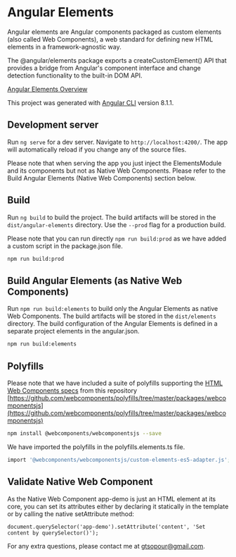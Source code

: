 # Angular Elements

Angular elements are Angular components packaged as custom elements (also called Web Components), a web standard for defining new HTML elements in a framework-agnostic way.

The @angular/elements package exports a createCustomElement() API that provides a bridge from Angular's component interface and change detection functionality to the built-in DOM API.

[Angular Elements Overview](https://angular.io/guide/elements)

This project was generated with [Angular CLI](https://github.com/angular/angular-cli) version 8.1.1.

## Development server

Run `ng serve` for a dev server. Navigate to `http://localhost:4200/`. The app will automatically reload if you change any of the source files.

Please note that when serving the app you just inject the ElementsModule and its components but not as Native Web Components. Please refer to the Build Angular Elements (Native Web Components) section below.

## Build

Run `ng build` to build the project. The build artifacts will be stored in the `dist/angular-elements` directory. Use the `--prod` flag for a production build.

Please note that you can run directly `npm run build:prod` as we have added a custom script in the package.json file.
```bash
npm run build:prod
```

## Build Angular Elements (as Native Web Components)

Run `npm run build:elements` to build only the Angular Elements as native Web Components. The build artifacts will be stored in the `dist/elements` directory.
The build configuration of the Angular Elements is defined in a separate project elements in the angular.json.

```bash
npm run build:elements
```

## Polyfills

Please note that we have included a suite of polyfills supporting the [HTML Web Components specs](http://webcomponents.org/polyfills/) from this repository [https://github.com/webcomponents/polyfills/tree/master/packages/webcomponentsjs](https://github.com/webcomponents/polyfills/tree/master/packages/webcomponentsjs)

```bash
npm install @webcomponents/webcomponentsjs --save
```

We have imported the polyfills in the polyfills.elements.ts file.
```bash
import '@webcomponents/webcomponentsjs/custom-elements-es5-adapter.js';
```

## Validate Native Web Component

As the Native Web Component app-demo is just an HTML element at its core, you can set its attributes either by declaring it statically in the template or by calling the native setAttribute method:

`document.querySelector('app-demo').setAttribute('content', 'Set content by querySelector()');` 

For any extra questions, please contact me at gtsopour@gmail.com. 

